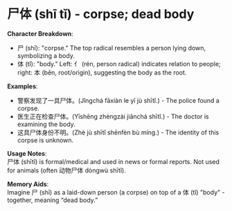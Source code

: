 # **尸体 (shī tǐ) - corpse; dead body**

**Character Breakdown**:  
- 尸 (shī): "corpse." The top radical resembles a person lying down, symbolizing a body.  
- 体 (tǐ): "body." Left: 亻 (rén, person radical) indicates relation to people; right: 本 (běn, root/origin), suggesting the body as the root.

**Examples**:  
- 警察发现了一具尸体。(Jǐngchá fāxiàn le yī jù shītǐ.) - The police found a corpse.  
- 医生正在检查尸体。(Yīshēng zhèngzài jiǎnchá shītǐ.) - The doctor is examining the body.  
- 这具尸体身份不明。(Zhè jù shītǐ shēnfèn bù míng.) - The identity of this corpse is unknown.

**Usage Notes**:  
尸体 (shītǐ) is formal/medical and used in news or formal reports. Not used for animals (often 动物尸体 dòngwù shītǐ).

**Memory Aids**:  
Imagine 尸 (shī) as a laid-down person (a corpse) on top of a 体 (tǐ) "body" - together, meaning “dead body.”
